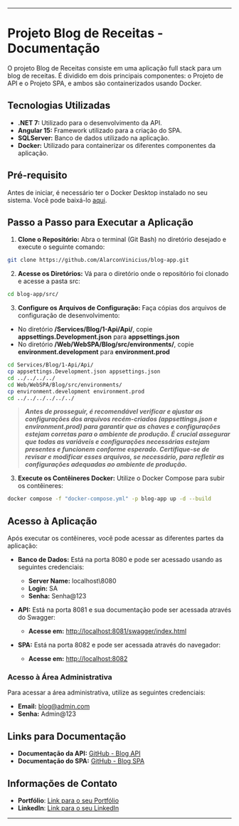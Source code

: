 <hr>

# Projeto Blog de Receitas - Documentação

O projeto Blog de Receitas consiste em uma aplicação full stack para um blog de receitas. É dividido em dois principais componentes: o Projeto de API e o Projeto SPA, e ambos são containerizados usando Docker.

## Tecnologias Utilizadas

- **.NET 7:** Utilizado para o desenvolvimento da API.
- **Angular 15:** Framework utilizado para a criação do SPA.
- **SQLServer:** Banco de dados utilizado na aplicação.
- **Docker:** Utilizado para containerizar os diferentes componentes da aplicação.

## Pré-requisito

Antes de iniciar, é necessário ter o Docker Desktop instalado no seu sistema. Você pode baixá-lo [aqui](https://www.docker.com/products/docker-desktop/).

## Passo a Passo para Executar a Aplicação

1. **Clone o Repositório:**
   Abra o terminal (Git Bash) no diretório desejado e execute o seguinte comando:

```bash
git clone https://github.com/AlarconVinicius/blog-app.git
```

2. **Acesse os Diretórios:**
   Vá para o diretório onde o repositório foi clonado e acesse a pasta src:

```bash 
cd blog-app/src/
```

3. **Configure os Arquivos de Configuração:**
   Faça cópias dos arquivos de configuração de desenvolvimento:

* No diretório **/Services/Blog/1-Api/Api/**, copie **appsettings.Development.json** para **appsettings.json**
* No diretório **/Web/WebSPA/Blog/src/environments/**, copie **environment.development** para **environment.prod**

```bash 
cd Services/Blog/1-Api/Api/
cp appsettings.Development.json appsettings.json
cd ../../../../
cd Web/WebSPA/Blog/src/environments/
cp environment.development environment.prod
cd ../../../../../../
```
> ***Antes de prosseguir, é recomendável verificar e ajustar as configurações dos arquivos recém-criados (appsettings.json e environment.prod) para garantir que as chaves e configurações estejam corretas para o ambiente de produção. É crucial assegurar que todas as variáveis e configurações necessárias estejam presentes e funcionem conforme esperado. Certifique-se de revisar e modificar esses arquivos, se necessário, para refletir as configurações adequadas ao ambiente de produção.***

3. **Execute os Contêineres Docker:**
   Utilize o Docker Compose para subir os contêineres:

```bash 
docker compose -f "docker-compose.yml" -p blog-app up -d --build
```

## Acesso à Aplicação

Após executar os contêineres, você pode acessar as diferentes partes da aplicação:

* **Banco de Dados:** Está na porta 8080 e pode ser acessado usando as seguintes credenciais:

  * **Server Name:** localhost\8080
  * **Login:** SA
  * **Senha:** Senha@123

* **API:** Está na porta 8081 e sua documentação pode ser acessada através do Swagger:
  * **Acesse em:** [http://localhost:8081/swagger/index.html](http://localhost:8081/swagger/index.html)

* **SPA:** Está na porta 8082 e pode ser acessada através do navegador:

  * **Acesse em:** [http://localhost:8082](http://localhost:8081/swagger/index.html)

### Acesso à Área Administrativa

Para acessar a área administrativa, utilize as seguintes credenciais:

- **Email:** blog@admin.com
- **Senha:** Admin@123

## Links para Documentação

* **Documentação da API:** [GitHub - Blog API](https://github.com/AlarconVinicius/blog-app/tree/main/src/Services/Blog)
* **Documentação do SPA:** [GitHub - Blog SPA](https://github.com/AlarconVinicius/blog-app/tree/main/src/Web/WebSPA/Blog)

## Informações de Contato

- **Portfólio**: [Link para o seu Portfólio](https://github.com/AlarconVinicius/)
- **LinkedIn**: [Link para o seu LinkedIn](https://www.linkedin.com/in/vin%C3%ADcius-alarcon-52a8a820a/)

<hr>